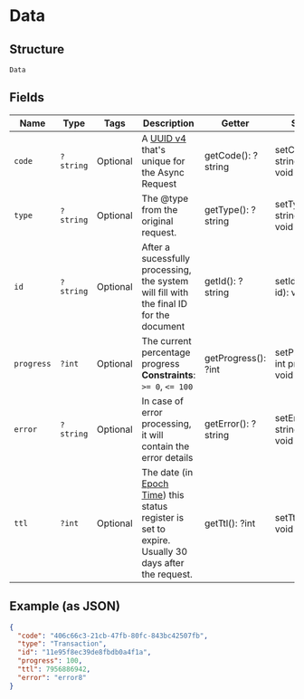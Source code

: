 
# Data

## Structure

`Data`

## Fields

| Name | Type | Tags | Description | Getter | Setter |
|  --- | --- | --- | --- | --- | --- |
| `code` | `?string` | Optional | A [UUID v4](https://datatracker.ietf.org/doc/html/rfc4122) that's unique for the Async Request | getCode(): ?string | setCode(?string code): void |
| `type` | `?string` | Optional | The @type from the original request. | getType(): ?string | setType(?string type): void |
| `id` | `?string` | Optional | After a sucessfully processing, the system will fill with the final ID for the document | getId(): ?string | setId(?string id): void |
| `progress` | `?int` | Optional | The current percentage progress<br>**Constraints**: `>= 0`, `<= 100` | getProgress(): ?int | setProgress(?int progress): void |
| `error` | `?string` | Optional | In case of error processing, it will contain the error details | getError(): ?string | setError(?string error): void |
| `ttl` | `?int` | Optional | The date (in [Epoch Time](https://en.wikipedia.org/wiki/Unix_time)) this status register is set to expire. Usually 30 days after the request. | getTtl(): ?int | setTtl(?int ttl): void |

## Example (as JSON)

```json
{
  "code": "406c66c3-21cb-47fb-80fc-843bc42507fb",
  "type": "Transaction",
  "id": "11e95f8ec39de8fbdb0a4f1a",
  "progress": 100,
  "ttl": 7956886942,
  "error": "error8"
}
```

